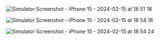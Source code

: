 ![Simulator Screenshot - iPhone 15 - 2024-02-15 at 18 51 18](https://github.com/AgathaLuana-01/toDoList/assets/106383836/6c9712c2-6ba4-472d-ade6-fb63d1c7c183)


![Simulator Screenshot - iPhone 15 - 2024-02-15 at 18 54 16](https://github.com/AgathaLuana-01/toDoList/assets/106383836/a868a1c4-18f1-4518-992d-f5917d0f9fa0)


![Simulator Screenshot - iPhone 15 - 2024-02-15 at 18 54 24](https://github.com/AgathaLuana-01/toDoList/assets/106383836/c35cfe73-fa5a-4c66-b226-beaa8bc30fcd)
